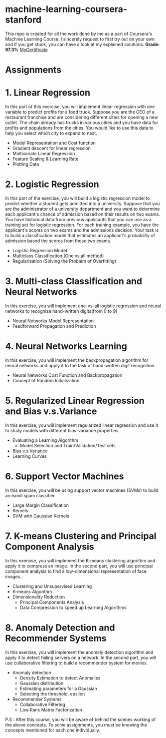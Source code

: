 # machine-learning-coursera-stanford
This repo is created for all the work done by me as a part of Coursera's Machine Learning Course. I sincerely request to first try out on your own and if you get stuck, you can have a look at my explained solutions. **Grade: 97.3%**
[MyCertificate](https://www.coursera.org/account/accomplishments/records/GA8WYZZCJNXT)

# Assignments 
# 1. Linear Regression

In this part of this exercise, you will implement linear regression with one variable to predict profits for a food truck. Suppose you are the CEO of a restaurant franchise and are considering different cities for opening a new outlet. The chain already has trucks in various cities and you have data for profits and populations from the cities. You would like to use this data to help you select which city to expand to next.

- Model Representation and Cost function
- Gradient descent for linear regression
- Multivariate Linear Regression
- Feature Scaling & Learning Rate
- Plotting Data

# 2. Logistic Regression
In this part of the exercise, you will build a logistic regression model to predict whether a student gets admitted into a university. Suppose that you are the administrator of a university department and you want to determine each applicant's chance of admission based on their results on two exams. You have historical data from previous applicants that you can use as a training set for logistic regression. For each training example, you have the applicant's scores on two exams and the admissions decision.
Your task is to build a classification model that estimates an applicant's probability of admission based the scores from those two exams.

- Logistic Regression Model
- Multiclass Classification (One vs all method)
- Regularization (Solving the Problem of Overfitting)


# 3. Multi-class Classification and Neural Networks
In this exercise, you will implement one-vs-all logistic regression and neural networks to recognize hand-written digits(from 0 to 9)

- Neural Networks Model Representation
- Feedforward Propagation and Prediction

# 4. Neural Networks Learning
In this exercise, you will implement the backpropagation algorithm for neural networks and apply it to the task of hand-written digit recognition.

- Neural Networks Cost Function and Backpropagation
- Concept of Random Initialization

# 5. Regularized Linear Regression and Bias v.s.Variance
In this exercise, you will implement regularized linear regression and use it to study models with different bias-variance properties.

- Evaluating a Learning Algorithm
	- Model Selection and Train/Validation/Test sets
- Bias v.s.Variance
- Learning Curves

# 6. Support Vector Machines
In this exercise, you will be using support vector machines (SVMs) to build an eamil spam classifier.

- Large Margin Classification
- Kernels
- SVM with Gaussian Kernels

# 7. K-means Clustering and Principal Component Analysis
In this exercise, you will implement the K-means clustering algorithm and apply it to compress an image. In the second part, you will use principal component analysis to find a low-dimensional representation of face images.

- Clustering and Unsupervised Learning
- K-means Algorithm
- Dimensionality Reduction
	- Principal Components Analysis 
	- Data Compression to speed up Learning Algorithms
	

# 8. Anomaly Detection and Recommender Systems
In this exercise, you will implement the anomaly detection algorithm and apply it to detect failing servers on a network. In the second part, you will use collaborative filtering to build a recommender system for movies.

- Anomaly detection
	- Density Estimation to detect Anomalies
	- Gaussian distribution
	- Estimating parameters for a Gaussian
	- Selecting the threshold, epsilon
- Recommender Systems
	- Collaborative Filtering
	- Low Rank Matrix Factorization
	
	
P.S : After this course, you will be aware of behind the scenes working of the above concepts. To solve assignments, you must be knowing the concepts mentioned for each one individually.
